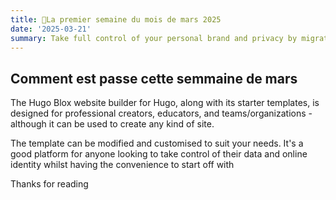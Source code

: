 ```yaml
---
title: 🎉La premier semaine du mois de mars 2025
date: '2025-03-21'
summary: Take full control of your personal brand and privacy by migrating away from the big tech platforms!
---
```


## Comment est passe cette semmaine de mars

The Hugo Blox website builder for Hugo, along with its starter templates, is designed for professional creators, educators, and teams/organizations - although it can be used to create any kind of site.

The template can be modified and customised to suit your needs. It's a good platform for anyone looking to take control of their data and online identity whilst having the convenience to start off with

Thanks for reading
